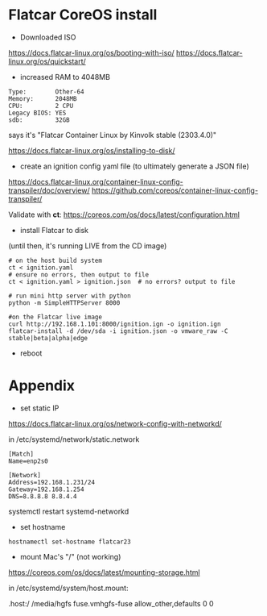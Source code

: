 # Flatcar CoreOS install

- Downloaded ISO

https://docs.flatcar-linux.org/os/booting-with-iso/
https://docs.flatcar-linux.org/os/quickstart/

- increased RAM to 4048MB

```
Type:        Other-64
Memory:      2048MB
CPU:         2 CPU
Legacy BIOS: YES
sdb:         32GB
```

says it's "Flatcar Container Linux by Kinvolk stable (2303.4.0)"

https://docs.flatcar-linux.org/os/installing-to-disk/

- create an ignition config yaml file (to ultimately generate a JSON file)

https://docs.flatcar-linux.org/container-linux-config-transpiler/doc/overview/
https://github.com/coreos/container-linux-config-transpiler/

Validate with **ct**: https://coreos.com/os/docs/latest/configuration.html

- install Flatcar to disk 

(until then, it's running LIVE from the CD image)

```
# on the host build system
ct < ignition.yaml 
# ensure no errors, then output to file
ct < ignition.yaml > ignition.json  # no errors? output to file

# run mini http server with python
python -m SimpleHTTPServer 8000

#on the Flatcar live image
curl http://192.168.1.101:8000/ignition.ign -o ignition.ign
flatcar-install -d /dev/sda -i ignition.json -o vmware_raw -C stable|beta|alpha|edge
```

- reboot


# Appendix

- set static IP

https://docs.flatcar-linux.org/os/network-config-with-networkd/

in /etc/systemd/network/static.network

```
[Match]
Name=enp2s0

[Network]
Address=192.168.1.231/24
Gateway=192.168.1.254
DNS=8.8.8.8 8.8.4.4
```

systemctl restart systemd-networkd


- set hostname

```
hostnamectl set-hostname flatcar23
```

- mount Mac's "/" (not working)

https://coreos.com/os/docs/latest/mounting-storage.html

in /etc/systemd/system/host.mount:

.host:/  /media/hgfs fuse.vmhgfs-fuse allow_other,defaults 0 0
